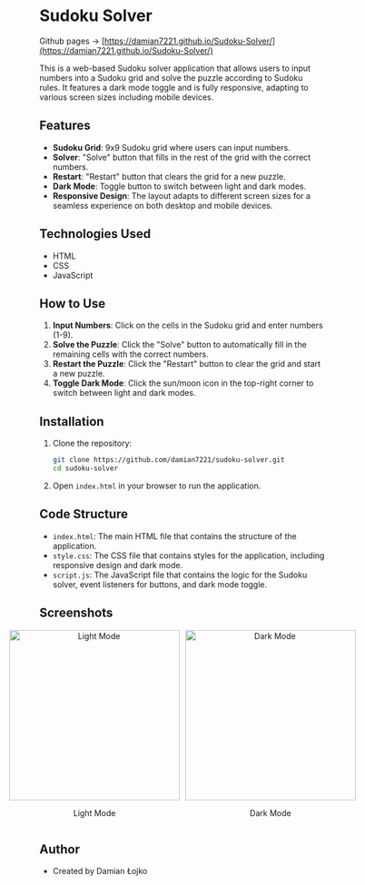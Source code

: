 # Sudoku Solver

Github pages -> [https://damian7221.github.io/Sudoku-Solver/](https://damian7221.github.io/Sudoku-Solver/)

This is a web-based Sudoku solver application that allows users to input numbers into a Sudoku grid and solve the puzzle according to Sudoku rules. It features a dark mode toggle and is fully responsive, adapting to various screen sizes including mobile devices.

## Features

- **Sudoku Grid**: 9x9 Sudoku grid where users can input numbers.
- **Solver**: "Solve" button that fills in the rest of the grid with the correct numbers.
- **Restart**: "Restart" button that clears the grid for a new puzzle.
- **Dark Mode**: Toggle button to switch between light and dark modes.
- **Responsive Design**: The layout adapts to different screen sizes for a seamless experience on both desktop and mobile devices.

## Technologies Used

- HTML
- CSS
- JavaScript

## How to Use

1. **Input Numbers**: Click on the cells in the Sudoku grid and enter numbers (1-9).
2. **Solve the Puzzle**: Click the "Solve" button to automatically fill in the remaining cells with the correct numbers.
3. **Restart the Puzzle**: Click the "Restart" button to clear the grid and start a new puzzle.
4. **Toggle Dark Mode**: Click the sun/moon icon in the top-right corner to switch between light and dark modes.

## Installation

1. Clone the repository:

    ```bash
    git clone https://github.com/damian7221/sudoku-solver.git
    cd sudoku-solver
    ```

2. Open `index.html` in your browser to run the application.

## Code Structure

- `index.html`: The main HTML file that contains the structure of the application.
- `style.css`: The CSS file that contains styles for the application, including responsive design and dark mode.
- `script.js`: The JavaScript file that contains the logic for the Sudoku solver, event listeners for buttons, and dark mode toggle.

## Screenshots

<div style="display: flex; justify-content: center; align-items: center; gap: 10px;">
  <div style="text-align: center;">
    <img src="https://github.com/damian7221/Sudoku-Solver/assets/92375106/37145aec-9b91-4321-a627-54db0920677e" alt="Light Mode" width="300">
    <p>Light Mode</p>
  </div>
  <div style="text-align: center;">
    <img src="path-to-dark-mode-screenshot" alt="Dark Mode" width="300">
    <p>Dark Mode</p>
  </div>
</div>

## Author

- Created by Damian Łojko
